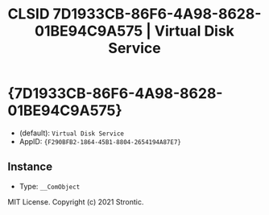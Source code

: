﻿---
title: "CLSID 7D1933CB-86F6-4A98-8628-01BE94C9A575 | Virtual Disk Service"
excerpt: What is COM-Object CLSID 7D1933CB-86F6-4A98-8628-01BE94C9A575?
---

# {7D1933CB-86F6-4A98-8628-01BE94C9A575}

* (default): `Virtual Disk Service`
* AppID: `{F290BFB2-1864-45B1-8804-2654194A87E7}`

## Instance

* Type: `__ComObject`

MIT License. Copyright (c) 2021 Strontic.


